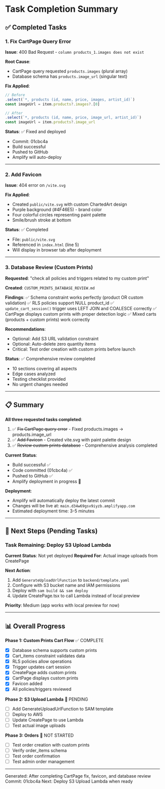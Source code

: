 # Task Completion Summary

## ✅ Completed Tasks

### 1. Fix CartPage Query Error
**Issue**: 400 Bad Request - `column products_1.images does not exist`

**Root Cause**: 
- CartPage query requested `products.images` (plural array)
- Database schema has `products.image_url` (singular text)

**Fix Applied**:
```typescript
// Before
.select(`*, products (id, name, price, images, artist_id)`)
const imageUrl = item.products?.images?.[0]

// After
.select(`*, products (id, name, price, image_url, artist_id)`)
const imageUrl = item.products?.image_url
```

**Status**: ✅ Fixed and deployed
- Commit: 01cbc4a
- Build successful
- Pushed to GitHub
- Amplify will auto-deploy

---

### 2. Add Favicon
**Issue**: 404 error on `/vite.svg`

**Fix Applied**:
- Created `public/vite.svg` with custom ChartedArt design
- Purple background (#4F46E5) - brand color
- Four colorful circles representing paint palette
- Smile/brush stroke at bottom

**Status**: ✅ Completed
- File: `public/vite.svg`
- Referenced in `index.html` (line 5)
- Will display in browser tab after deployment

---

### 3. Database Review (Custom Prints)
**Requested**: "check all policies and triggers related to my custom print"

**Created**: `CUSTOM_PRINTS_DATABASE_REVIEW.md`

**Findings**:
✅ Schema constraint works perfectly (product OR custom validation)
✅ RLS policies support NULL product_id
✅ `update_cart_session()` trigger uses LEFT JOIN and COALESCE correctly
✅ CartPage displays custom prints with proper detection logic
✅ Mixed carts (products + custom prints) work correctly

**Recommendations**:
- Optional: Add S3 URL validation constraint
- Optional: Auto-delete zero quantity items
- Critical: Test order creation with custom prints before launch

**Status**: ✅ Comprehensive review completed
- 10 sections covering all aspects
- Edge cases analyzed
- Testing checklist provided
- No urgent changes needed

---

## 📋 Summary

**All three requested tasks completed**:
1. ✅ ~~Fix CartPage query error~~ - Fixed products.images → products.image_url
2. ✅ ~~Add Favicon~~ - Created vite.svg with paint palette design
3. ✅ ~~Review custom prints database~~ - Comprehensive analysis completed

**Current Status**:
- Build successful ✅
- Code committed (01cbc4a) ✅
- Pushed to GitHub ✅
- Amplify deployment in progress 🔄

**Deployment**:
- Amplify will automatically deploy the latest commit
- Changes will be live at: `main.d34w69gsv9iyzb.amplifyapp.com`
- Estimated deployment time: 3-5 minutes

---

## 🚀 Next Steps (Pending Tasks)

### Task Remaining: Deploy S3 Upload Lambda
**Current Status**: Not yet deployed
**Required For**: Actual image uploads from CreatePage

**Next Action**: 
1. Add `GenerateUploadUrlFunction` to `backend/template.yaml`
2. Configure with S3 bucket name and IAM permissions
3. Deploy with `sam build && sam deploy`
4. Update CreatePage.tsx to call Lambda instead of local preview

**Priority**: Medium (app works with local preview for now)

---

## 📊 Overall Progress

**Phase 1: Custom Prints Cart Flow** ✅ COMPLETE
- [x] Database schema supports custom prints
- [x] Cart_items constraint validates data
- [x] RLS policies allow operations
- [x] Trigger updates cart session
- [x] CreatePage adds custom prints
- [x] CartPage displays custom prints
- [x] Favicon added
- [x] All policies/triggers reviewed

**Phase 2: S3 Upload Lambda** 🔄 PENDING
- [ ] Add GenerateUploadUrlFunction to SAM template
- [ ] Deploy to AWS
- [ ] Update CreatePage to use Lambda
- [ ] Test actual image uploads

**Phase 3: Orders** 🔄 NOT STARTED
- [ ] Test order creation with custom prints
- [ ] Verify order_items schema
- [ ] Test order confirmation
- [ ] Test admin order management

---

Generated: After completing CartPage fix, favicon, and database review
Commit: 01cbc4a
Next: Deploy S3 Upload Lambda when ready
